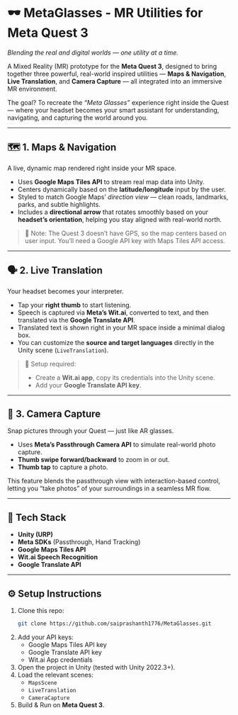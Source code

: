 # 🕶️ MetaGlasses - MR Utilities for Meta Quest 3  
*Blending the real and digital worlds — one utility at a time.*

A Mixed Reality (MR) prototype for the **Meta Quest 3**, designed to bring together three powerful, real-world inspired utilities — **Maps & Navigation**, **Live Translation**, and **Camera Capture** — all integrated into an immersive MR environment.  

The goal? To recreate the *“Meta Glasses”* experience right inside the Quest — where your headset becomes your smart assistant for understanding, navigating, and capturing the world around you.  

---

## 🗺️ 1. Maps & Navigation  
A live, dynamic map rendered right inside your MR space.  

- Uses **Google Maps Tiles API** to stream real map data into Unity.  
- Centers dynamically based on the **latitude/longitude** input by the user.  
- Styled to match Google Maps’ *direction view* — clean roads, landmarks, parks, and subtle highlights.  
- Includes a **directional arrow** that rotates smoothly based on your **headset’s orientation**, helping you stay aligned with real-world north.  

> 🧭 Note: The Quest 3 doesn’t have GPS, so the map centers based on user input. You’ll need a Google API key with Maps Tiles API access.  

---

## 🗣️ 2. Live Translation  
Your headset becomes your interpreter.  

- Tap your **right thumb** to start listening.  
- Speech is captured via **Meta’s Wit.ai**, converted to text, and then translated via the **Google Translate API**.  
- Translated text is shown right in your MR space inside a minimal dialog box.  
- You can customize the **source and target languages** directly in the Unity scene (`LiveTranslation`).  

> 🧩 Setup required:  
> - Create a **Wit.ai app**, copy its credentials into the Unity scene.  
> - Add your **Google Translate API key**.  

---

## 📸 3. Camera Capture  
Snap pictures through your Quest — just like AR glasses.  

- Uses **Meta’s Passthrough Camera API** to simulate real-world photo capture.  
- **Thumb swipe forward/backward** to zoom in or out.  
- **Thumb tap** to capture a photo.  

This feature blends the passthrough view with interaction-based control, letting you “take photos” of your surroundings in a seamless MR flow.

---

## 🧠 Tech Stack
- **Unity (URP)**  
- **Meta SDKs** (Passthrough, Hand Tracking)  
- **Google Maps Tiles API**  
- **Wit.ai Speech Recognition**  
- **Google Translate API**

---

## ⚙️ Setup Instructions
1. Clone this repo:  
   ```bash
   git clone https://github.com/saiprashanth1776/MetaGlasses.git
   ```
2. Add your API keys:  
   - Google Maps Tiles API key  
   - Google Translate API key  
   - Wit.ai App credentials  
3. Open the project in Unity (tested with Unity 2022.3+).  
4. Load the relevant scenes:  
   - `MapsScene`  
   - `LiveTranslation`  
   - `CameraCapture`  
5. Build & Run on **Meta Quest 3**.   
